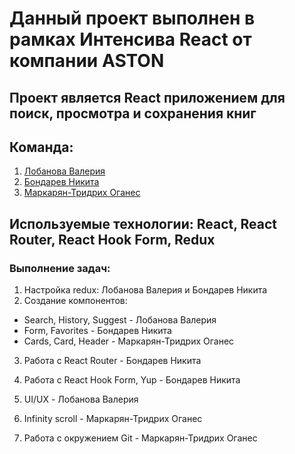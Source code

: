 #  Данный проект выполнен в рамках Интенсива React от компании ASTON

## Проект является React приложением для поиск, просмотра и сохранения книг 

## Команда: 
1. <a href ="https://github.com/LobanovaValeria">Лобанова Валерия</a> 
2. <a href ="https://github.com/MikitaBondareu">Бондарев Никита</a>
3. <a href ="https://github.com/NBhey">Маркарян-Тридрих Оганес</a>

## Используемые технологии: React, React Router, React Hook Form, Redux

### Выполнение задач: 
1. Настройка redux: Лобанова Валерия и Бондарев Никита
2. Создание компонентов: 
 - Search, History, Suggest -  Лобанова Валерия 
 - Form, Favorites - Бондарев Никита 
 - Cards, Card, Header - Маркарян-Тридрих Оганес

3. Работа с React Router - Бондарев Никита
4. Работа c React Hook Form, Yup - Бондарев Никита 

5. UI/UX - Лобанова Валерия 

6. Infinity scroll - Маркарян-Тридрих Оганес  

7. Работа с окружением Git - Маркарян-Тридрих Оганес

